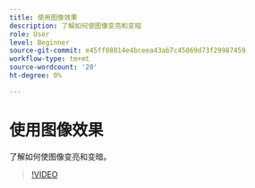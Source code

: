 ```yaml
---
title: 使用图像效果
description: 了解如何使图像变亮和变暗
role: User
level: Beginner
source-git-commit: e45ff88014e4bceea43ab7c45069d73f29987459
workflow-type: tm+mt
source-wordcount: '20'
ht-degree: 0%

---
```


# 使用图像效果

了解如何使图像变亮和变暗。

>[!VIDEO](https://video.tv.adobe.com/v/3420223?quality=12&learn=on&hidetitle=true)
